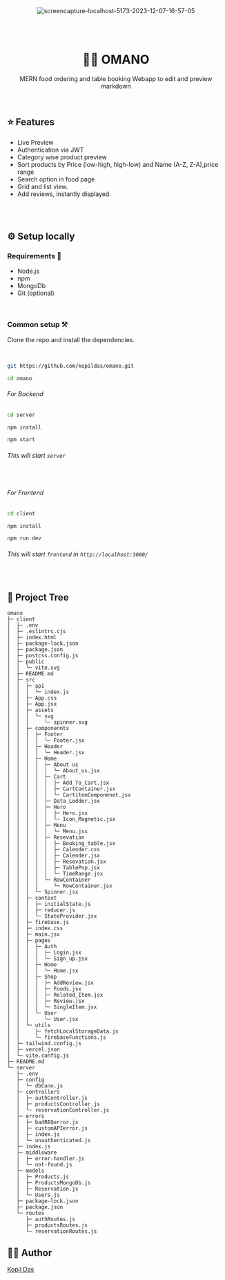 <div align="center">
<img src="https://i.ibb.co/k6Y8n6q/mobile-25.png" alt="screencapture-localhost-5173-2023-12-07-16-57-05" border="0" />

<br/><br/>

<h1>✍🏻 OMANO</h1>
<p>MERN food ordering and table booking Webapp to edit and preview markdown<p/><br/>

</div>

## ⭐ Features

* Live Preview
* Authentication via JWT
* Category wise product preview
* Sort products by Price (low-high, high-low) and Name (A-Z, Z-A),price range
* Search option in food page
* Grid and list view.
* Add reviews, instantly displayed.


<br/>


<br/>

## ⚙ Setup locally

### Requirements 🍫

- Node.js
- npm
- MongoDb
- Git (optional)

<br/>

### Common setup ⚒ 

Clone the repo and install the dependencies.

<br/>

```bash
git https://github.com/kopildas/omano.git
```
```bash
cd omano
```
###### For Backend

```bash
cd server
```
```bash
npm install
```

```bash
npm start
```
###### This will start `server`
<br/>

###### For Frontend

```bash
cd client
```
```bash
npm install
```

```bash
npm run dev
```
###### This will start `frontend` in `http://localhost:3000/`
<br/>




## 🌳 Project Tree
```
omano
├─ client
│  ├─ .env
│  ├─ .eslintrc.cjs
│  ├─ index.html
│  ├─ package-lock.json
│  ├─ package.json
│  ├─ postcss.config.js
│  ├─ public
│  │  └─ vite.svg
│  ├─ README.md
│  ├─ src
│  │  ├─ api
│  │  │  └─ index.js
│  │  ├─ App.css
│  │  ├─ App.jsx
│  │  ├─ assets
│  │  │  └─ svg
│  │  │     └─ spinner.svg
│  │  ├─ componennts
│  │  │  ├─ Footer
│  │  │  │  └─ Footer.jsx
│  │  │  ├─ Header
│  │  │  │  └─ Header.jsx
│  │  │  ├─ Home
│  │  │  │  ├─ About us
│  │  │  │  │  └─ About_us.jsx
│  │  │  │  ├─ Cart
│  │  │  │  │  ├─ Add_To_Cart.jsx
│  │  │  │  │  ├─ CartContainer.jsx
│  │  │  │  │  └─ CartitemComponenet.jsx
│  │  │  │  ├─ Data_Lodder.jsx
│  │  │  │  ├─ Hero
│  │  │  │  │  ├─ Hero.jsx
│  │  │  │  │  └─ Icon_Magnetic.jsx
│  │  │  │  ├─ Menu
│  │  │  │  │  └─ Menu.jsx
│  │  │  │  ├─ Resevation
│  │  │  │  │  ├─ Booking_table.jsx
│  │  │  │  │  ├─ Calender.css
│  │  │  │  │  ├─ Calender.jsx
│  │  │  │  │  ├─ Resevation.jsx
│  │  │  │  │  ├─ TablePop.jsx
│  │  │  │  │  └─ TimeRange.jsx
│  │  │  │  └─ RowContainer
│  │  │  │     └─ RowContainer.jsx
│  │  │  └─ Spinner.jsx
│  │  ├─ context
│  │  │  ├─ initialState.js
│  │  │  ├─ reducer.js
│  │  │  └─ StateProvider.jsx
│  │  ├─ firebase.js
│  │  ├─ index.css
│  │  ├─ main.jsx
│  │  ├─ pages
│  │  │  ├─ Auth
│  │  │  │  ├─ Login.jsx
│  │  │  │  └─ Sign_up.jsx
│  │  │  ├─ Home
│  │  │  │  └─ Home.jsx
│  │  │  ├─ Shop
│  │  │  │  ├─ AddReview.jsx
│  │  │  │  ├─ Foods.jsx
│  │  │  │  ├─ Related_Item.jsx
│  │  │  │  ├─ Review.jsx
│  │  │  │  └─ SingleItem.jsx
│  │  │  └─ User
│  │  │     └─ User.jsx
│  │  └─ utils
│  │     ├─ fetchLocalStorageData.js
│  │     └─ firebaseFunctions.js
│  ├─ tailwind.config.js
│  ├─ vercel.json
│  └─ vite.config.js
├─ README.md
└─ server
   ├─ .env
   ├─ config
   │  └─ dbConn.js
   ├─ controllers
   │  ├─ authController.js
   │  ├─ productsController.js
   │  └─ reservationController.js
   ├─ errors
   │  ├─ badREQerror.js
   │  ├─ customAPIerror.js
   │  ├─ index.js
   │  └─ unauthenticated.js
   ├─ index.js
   ├─ middleware
   │  ├─ error-handler.js
   │  └─ not-found.js
   ├─ models
   │  ├─ Products.js
   │  ├─ ProductsMongoDb.js
   │  ├─ Reservation.js
   │  └─ Users.js
   ├─ package-lock.json
   ├─ package.json
   └─ routes
      ├─ authRoutes.js
      ├─ productsRoutes.js
      └─ reservationRoutes.js

```



## ✍🏻 Author
[Kopil Das](https://www.linkedin.com/in/kopildas/)